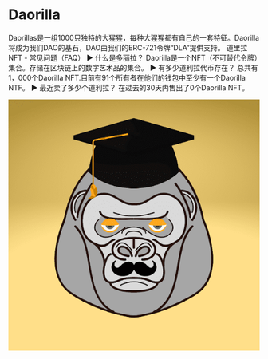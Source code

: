 # Daorilla

Daorillas是一组1000只独特的大猩猩，每种大猩猩都有自己的一套特征。Daorilla将成为我们DAO的基石，DAO由我们的ERC-721令牌“DLA”提供支持。
道里拉 NFT - 常见问题（FAQ）
▶ 什么是多丽拉？
Daorilla是一个NFT（不可替代令牌）集合。存储在区块链上的数字艺术品的集合。
▶ 有多少道利拉代币存在？
总共有1，000个Daorilla NFT.目前有91个所有者在他们的钱包中至少有一个Daorilla NTF。
▶ 最近卖了多少个道利拉？
在过去的30天内售出了0个Daorilla NFT。

![nft](unnamed.png)
